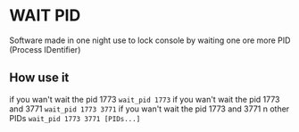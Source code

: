 # WAIT PID
Software made in one night use to lock console by waiting one ore more PID (Process IDentifier)

## How use it
if you wan't wait the pid 1773
`wait_pid 1773`
if you wan't wait the pid 1773 and 3771
`wait_pid 1773 3771`
if you wan't wait the pid 1773 and 3771 n other PIDs
`wait_pid 1773 3771 [PIDs...]`
